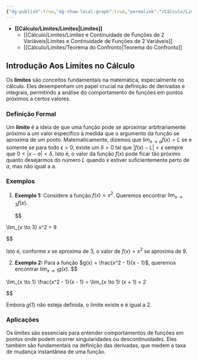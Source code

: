 ```yaml
---
{"dg-publish":true,"dg-show-local-graph":true,"permalink":"/Cálculo/Limites/Limites/","dgShowLocalGraph":true,"dgPassFrontmatter":true,"created":"2025-03-22T17:02:11.162-03:00"}
---
```





- **[[Cálculo/Limites/Limites\|Limites]]**
	- [[Cálculo/Limites/Limites e Continuidade de Funções de 2 Variáveis\|Limites e Continuidade de Funções de 2 Variáveis]]
	- [[Cálculo/Limites/Teorema do Confronto\|Teorema do Confronto]]



## Introdução Aos Limites no Cálculo

Os **limites** são conceitos fundamentais na matemática, especialmente no cálculo. Eles desempenham um papel crucial na definição de derivadas e integrais, permitindo a análise do comportamento de funções em pontos próximos a certos valores.

### Definição Formal

Um **limite** é a ideia de que uma função pode se aproximar arbitrariamente próximo a um valor específico à medida que o argumento da função se aproxima de um ponto. Matematicamente, dizemos que $\lim_{x \to a} f(x) = L$ se e somente se para todo $\epsilon > 0$, existe um $\delta > 0$ tal que $|f(x) - L| < \epsilon$ sempre que $0 < |x - a| < \delta$. Isto é, o valor da função $f(x)$ pode ficar tão próximo quanto desejarmos do número $L$ quando $x$ estiver suficientemente perto de $a$, mas não igual a $a$.

### Exemplos

1. **Exemplo 1:**
   Considere a função $f(x) = x^2$. Queremos encontrar $\lim_{x \to 3} f(x)$.

   $$

\lim_{x \to 3} x^2 = 9

$$
   
   Isto é, conforme $x$ se aproxima de 3, o valor de $f(x) = x^2$ se aproxima de 9.

2. **Exemplo 2:**
   Para a função $g(x) = \frac{x^2 - 1}{x - 1}$, queremos encontrar $\lim_{x \to 1} g(x)$.
$$

\lim_{x \to 1} \frac{x^2 - 1}{x - 1} = \lim_{x \to 1} (x + 1) = 2

$$
   
   Embora $g(1)$ não esteja definida, o limite existe e é igual a 2.

### Aplicações

Os limites são essenciais para entender comportamentos de funções em pontos onde podem ocorrer singularidades ou descontinuidades. Eles também são fundamentais na definição das derivadas, que medem a taxa de mudança instantânea de uma função.
